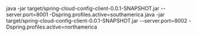 java -jar target/spring-cloud-config-client-0.0.1-SNAPSHOT.jar --server.port=8001 -Dspring.profiles.active=southamerica
java -jar target/spring-cloud-config-client-0.0.1-SNAPSHOT.jar --server.port=8002 -Dspring.profiles.active=northamerica
